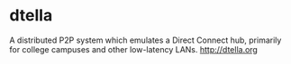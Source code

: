 dtella
======

A distributed P2P system which emulates a Direct Connect hub, primarily for college campuses and other low-latency LANs.  http://dtella.org
